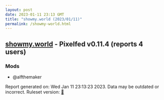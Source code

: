 ```yaml
---
layout: post
date: 2023-01-11 23:13 GMT
title: "showmy.world (2023/01/11)"
permalink: /showmy-world.html
---
```



## [showmy.world](https://showmy.world) - Pixelfed v0.11.4 (reports 4 users)

### Mods
 * @alfthemaker

Report generated on: Wed Jan 11 23:13:23 2023. Data may be outdated or incorrect.
Ruleset version: [🧁](/version-cupcake)
